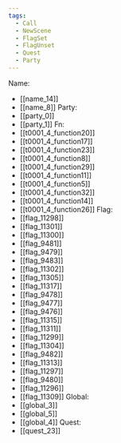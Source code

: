 ```yaml
---
tags:
  - Call
  - NewScene
  - FlagSet
  - FlagUnset
  - Quest
  - Party
---
```

Name:
- [[name_14]]
- [[name_8]]
Party:
- [[party_0]]
- [[party_1]]
Fn:
- [[t0001_4_function20]]
- [[t0001_4_function17]]
- [[t0001_4_function23]]
- [[t0001_4_function8]]
- [[t0001_4_function29]]
- [[t0001_4_function11]]
- [[t0001_4_function5]]
- [[t0001_4_function32]]
- [[t0001_4_function14]]
- [[t0001_4_function26]]
Flag:
- [[flag_11298]]
- [[flag_11301]]
- [[flag_11300]]
- [[flag_9481]]
- [[flag_9479]]
- [[flag_9483]]
- [[flag_11302]]
- [[flag_11305]]
- [[flag_11317]]
- [[flag_9478]]
- [[flag_9477]]
- [[flag_9476]]
- [[flag_11315]]
- [[flag_11311]]
- [[flag_11299]]
- [[flag_11304]]
- [[flag_9482]]
- [[flag_11313]]
- [[flag_11297]]
- [[flag_9480]]
- [[flag_11296]]
- [[flag_11309]]
Global:
- [[global_3]]
- [[global_5]]
- [[global_4]]
Quest:
- [[quest_23]]
